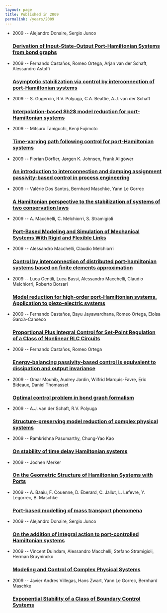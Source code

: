 ```yaml
---
layout: page
title: Published in 2009
permalink: /years/2009
---
```


<ul class="post-list">

  <li>
    <span class="post-meta">2009 -- Alejandro Donaire, Sergio Junco</span>
    <h3><a class="post-link" href="{{ site.baseurl }}/derivation-of-input-state-output-port-hamiltonian-systems-from-bond-graphs">Derivation of Input-State-Output Port-Hamiltonian Systems from bond graphs</a></h3>
  </li>
  <li>
    <span class="post-meta">2009 -- Fernando Castaños, Romeo Ortega, Arjan van der Schaft, Alessandro Astolfi</span>
    <h3><a class="post-link" href="{{ site.baseurl }}/asymptotic-stabilization-via-control-by-interconnection-of-port-hamiltonian-systems">Asymptotic stabilization via control by interconnection of port-Hamiltonian systems</a></h3>
  </li>
  <li>
    <span class="post-meta">2009 -- S. Gugercin, R.V. Polyuga, C.A. Beattie, A.J. van der Schaft</span>
    <h3><a class="post-link" href="{{ site.baseurl }}/interpolation-based-amp-x210c-lt-inf-gt-2-lt-inf-gt-model-reduction-for-port-hamiltonian-systems">Interpolation-based $h2$ model reduction for port-Hamiltonian systems</a></h3>
  </li>
  <li>
    <span class="post-meta">2009 -- Mitsuru Taniguchi, Kenji Fujimoto</span>
    <h3><a class="post-link" href="{{ site.baseurl }}/time-varying-path-following-control-for-port-hamiltonian-systems">Time-varying path following control for port-Hamiltonian systems</a></h3>
  </li>
  <li>
    <span class="post-meta">2009 -- Florian Dörfler, Jørgen K. Johnsen, Frank Allgöwer</span>
    <h3><a class="post-link" href="{{ site.baseurl }}/an-introduction-to-interconnection-and-damping-assignment-passivity-based-control-in-process-engineering">An introduction to interconnection and damping assignment passivity-based control in process engineering</a></h3>
  </li>
  <li>
    <span class="post-meta">2009 -- Valérie Dos Santos, Bernhard Maschke, Yann Le Gorrec</span>
    <h3><a class="post-link" href="{{ site.baseurl }}/a-hamiltonian-perspective-to-the-stabilization-of-systems-of-two-conservation-laws">A Hamiltonian perspective to the stabilization of systems of two conservation laws</a></h3>
  </li>
  <li>
    <span class="post-meta">2009 -- A. Macchelli, C. Melchiorri, S. Stramigioli</span>
    <h3><a class="post-link" href="{{ site.baseurl }}/port-based-modeling-and-simulation-of-mechanical-systems-with-rigid-and-flexible-links">Port-Based Modeling and Simulation of Mechanical Systems With Rigid and Flexible Links</a></h3>
  </li>
  <li>
    <span class="post-meta">2009 -- Alessandro Macchelli, Claudio Melchiorri</span>
    <h3><a class="post-link" href="{{ site.baseurl }}/control-by-interconnection-of-distributed-port-hamiltonian-systems-based-on-finite-elements-approximation">Control by interconnection of distributed port-hamiltonian systems based on finite elements approximation</a></h3>
  </li>
  <li>
    <span class="post-meta">2009 -- Luca Gentili, Luca Bassi, Alessandro Macchelli, Claudio Melchiorri, Roberto Borsari</span>
    <h3><a class="post-link" href="{{ site.baseurl }}/model-reduction-for-high-order-port-hamiltonian-systems-application-to-piezo-electric-systems">Model reduction for high-order port-Hamiltonian systems. Application to piezo-electric systems</a></h3>
  </li>
  <li>
    <span class="post-meta">2009 -- Fernando Castaños, Bayu Jayawardhana, Romeo Ortega, Eloísa García-Canseco</span>
    <h3><a class="post-link" href="{{ site.baseurl }}/proportional-plus-integral-control-for-set-point-regulation-of-a-class-of-nonlinear-rlc-circuits">Proportional Plus Integral Control for Set-Point Regulation of a Class of Nonlinear RLC Circuits</a></h3>
  </li>
  <li>
    <span class="post-meta">2009 -- Fernando Castaños, Romeo Ortega</span>
    <h3><a class="post-link" href="{{ site.baseurl }}/energy-balancing-passivity-based-control-is-equivalent-to-dissipation-and-output-invariance">Energy-balancing passivity-based control is equivalent to dissipation and output invariance</a></h3>
  </li>
  <li>
    <span class="post-meta">2009 -- Omar Mouhib, Audrey Jardin, Wilfrid Marquis-Favre, Eric Bideaux, Daniel Thomasset</span>
    <h3><a class="post-link" href="{{ site.baseurl }}/optimal-control-problem-in-bond-graph-formalism">Optimal control problem in bond graph formalism</a></h3>
  </li>
  <li>
    <span class="post-meta">2009 -- A.J. van der Schaft, R.V. Polyuga</span>
    <h3><a class="post-link" href="{{ site.baseurl }}/structure-preserving-model-reduction-of-complex-physical-systems">Structure-preserving model reduction of complex physical systems</a></h3>
  </li>
  <li>
    <span class="post-meta">2009 -- Ramkrishna Pasumarthy, Chung-Yao Kao</span>
    <h3><a class="post-link" href="{{ site.baseurl }}/on-stability-of-time-delay-hamiltonian-systems">On stability of time delay Hamiltonian systems</a></h3>
  </li>
  <li>
    <span class="post-meta">2009 -- Jochen Merker</span>
    <h3><a class="post-link" href="{{ site.baseurl }}/on-the-geometric-structure-of-hamiltonian-systems-with-ports">On the Geometric Structure of Hamiltonian Systems with Ports</a></h3>
  </li>
  <li>
    <span class="post-meta">2009 -- A. Baaiu, F. Couenne, D. Eberard, C. Jallut, L. Lefevre, Y. Legorrec, B. Maschke</span>
    <h3><a class="post-link" href="{{ site.baseurl }}/port-based-modelling-of-mass-transport-phenomena">Port-based modelling of mass transport phenomena</a></h3>
  </li>
  <li>
    <span class="post-meta">2009 -- Alejandro Donaire, Sergio Junco</span>
    <h3><a class="post-link" href="{{ site.baseurl }}/on-the-addition-of-integral-action-to-port-controlled-hamiltonian-systems">On the addition of integral action to port-controlled Hamiltonian systems</a></h3>
  </li>
  <li>
    <span class="post-meta">2009 -- Vincent Duindam, Alessandro Macchelli, Stefano Stramigioli, Herman Bruyninckx</span>
    <h3><a class="post-link" href="{{ site.baseurl }}/modeling-and-control-of-complex-physical-systems">Modeling and Control of Complex Physical Systems</a></h3>
  </li>
  <li>
    <span class="post-meta">2009 -- Javier Andres Villegas, Hans Zwart, Yann Le Gorrec, Bernhard Maschke</span>
    <h3><a class="post-link" href="{{ site.baseurl }}/exponential-stability-of-a-class-of-boundary-control-systems">Exponential Stability of a Class of Boundary Control Systems</a></h3>
  </li>
</ul>

